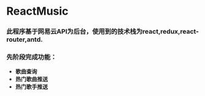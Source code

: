 # ReactMusic
### 此程序基于网易云API为后台，使用到的技术栈为react,redux,react-router,antd.  
### 先阶段完成功能：
- **歌曲查询**
- **热门歌曲推送**
- **热门歌手推送**
